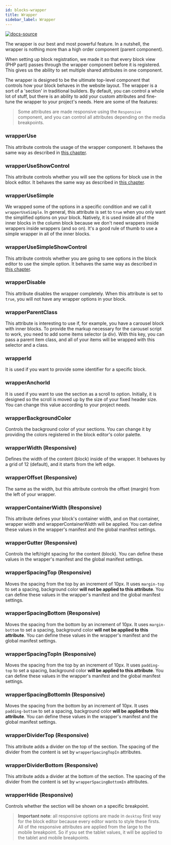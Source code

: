 ```yaml
---
id: blocks-wrapper
title: Wrapper
sidebar_label: Wrapper
---
```


[![docs-source](https://img.shields.io/badge/source-eigthshift--frontend--libs-yellow?style=for-the-badge&logo=javascript&labelColor=2a2a2a)](https://github.com/infinum/eightshift-frontend-libs/blob/4.0.0/blocks/init/src/blocks/)

The wrapper is our best and most powerful feature. In a nutshell, the wrapper is nothing more than a high order component (parent component).

When setting up block registration, we made it so that every block view (PHP part) passes through the wrapper component before it is registered. This gives us the ability to set multiple shared attributes in one component.

The wrapper is designed to be the ultimate top-level component that controls how your block behaves in the website layout. The wrapper is a sort of a 'section' in traditional builders. By default, you can control a whole lot of stuff, but there is an ability to add your custom attributes and fine-tune the wrapper to your project's needs. Here are some of the features:

> Some attributes are made responsive using the `Responsive` component, and you can control all attributes depending on the media breakpoints.

### wrapperUse

This attribute controls the usage of the wrapper component. It behaves the same way as described in [this chapter](blocks-component-in-block#i-dont-need-all-the-component-options-in-my-block).

### wrapperUseShowControl

This attribute controls whether you will see the options for block use in the block editor. It behaves the same way as described in [this chapter](blocks-component-in-block#i-dont-want-my-editor-to-be-able-to-change-components-options-in-my-block).

### wrapperUseSimple

We wrapped some of the options in a specific condition and we call it `wrapperUseSimple`. In general, this attribute is set to `true` when you only want the simplified options on your block. Natively, it is used inside all of the inner blocks in the column block because we don't need wrappers inside wrappers inside wrappers (and so on). It's a good rule of thumb to use a simple wrapper in all of the inner blocks.

### wrapperUseSimpleShowControl

This attribute controls whether you are going to see options in the block editor to use the simple option. It behaves the same way as described in [this chapter](blocks-component-in-block#i-dont-want-my-editor-to-be-able-to-change-components-options-in-my-block).

### wrapperDisable

This attribute disables the wrapper completely. When this attribute is set to `true`, you will not have any wrapper options in your block.

### wrapperParentClass

This attribute is interesting to use if, for example, you have a carousel block with inner blocks. To provide the markup necessary for the carousel script to work, you need to add some items selector (a div). With this key, you can pass a parent item class, and all of your items will be wrapped with this selector and a class.

### wrapperId

It is used if you want to provide some identifier for a specific block.

### wrapperAnchorId

It is used if you want to use the section as a scroll to option. Initially, it is designed so the scroll is moved up by the size of your fixed header size. You can change this value according to your project needs.

### wrapperBackgroundColor

Controls the background color of your sections. You can change it by providing the colors registered in the block editor's color palette.

### wrapperWidth (Responsive)

Defines the width of the content (block) inside of the wrapper. It behaves by a grid of 12 (default), and it starts from the left edge.

### wrapperOffset (Responsive)

The same as the width, but this attribute controls the offset (margin) from the left of your wrapper.

### wrapperContainerWidth (Responsive)

This attribute defines your block's container width, and on that container, wrapper width and wrapperContainerWidth will be applied. You can define these values in the wrapper's manifest and the global manifest settings.

### wrapperGutter (Responsive)

Controls the left/right spacing for the content (block). You can define these values in the wrapper's manifest and the global manifest settings.

### wrapperSpacingTop (Responsive)

Moves the spacing from the top by an increment of 10px. It uses `margin-top` to set a spacing, background color **will not be applied to this attribute**. You can define these values in the wrapper's manifest and the global manifest settings.

### wrapperSpacingBottom (Responsive)

Moves the spacing from the bottom by an increment of 10px. It uses `margin-bottom` to set a spacing, background color **will not be applied to this attribute**. You can define these values in the wrapper's manifest and the global manifest settings.

### wrapperSpacingTopIn (Responsive)

Moves the spacing from the top by an increment of 10px. It uses `padding-top` to set a spacing, background color **will be applied to this attribute**. You can define these values in the wrapper's manifest and the global manifest settings.

### wrapperSpacingBottomIn (Responsive)

Moves the spacing from the bottom by an increment of 10px. It uses `padding-bottom` to set a spacing, background color **will be applied to this attribute**. You can define these values in the wrapper's manifest and the global manifest settings.

### wrapperDividerTop (Responsive)

This attribute adds a divider on the top of the section. The spacing of the divider from the content is set by `wrapperSpacingTopIn` attributes.

### wrapperDividerBottom (Responsive)

This attribute adds a divider at the bottom of the section. The spacing of the divider from the content is set by `wrapperSpacingBottomIn` attributes.

### wrapperHide (Responsive)

Controls whether the section will be shown on a specific breakpoint.

> **Important note**: all responsive options are made in `desktop` first way for the block editor because every editor wants to style these firsts. All of the responsive attributes are applied from the large to the mobile breakpoint. So if you set the tablet values, it will be applied to the tablet and mobile breakpoints.

<div class="legacy-badge legacy-badge--v5"></div>
